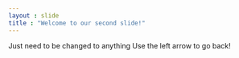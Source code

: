 ```yaml
---
layout : slide
title : "Welcome to our second slide!"
---
```

Just need to be changed to anything
Use the left arrow to go back!
